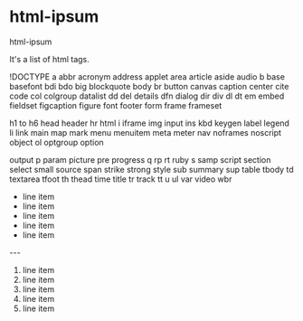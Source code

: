 # html-ipsum
html-ipsum


It's a list of html tags.

!DOCTYPE a abbr acronym address applet area article aside audio b base basefont bdi bdo big blockquote body br button canvas caption center cite code col colgroup datalist dd del details dfn dialog dir div dl dt em embed fieldset figcaption figure font footer form frame frameset 

h1 to h6 head header hr html i iframe img input ins kbd keygen label legend li link main map mark menu menuitem meta meter nav noframes noscript object ol optgroup option 

output p param picture pre progress q rp rt ruby s samp script section select small source span strike strong style sub summary sup table tbody td textarea tfoot th thead time title tr track tt u ul var video wbr

<ul>
  <li>line item</li>
  <li>line item</li>
  <li>line item</li>
  <li>line item</li>
  <li>line item</li>
</ul>
---

<ol>
  <li>line item</li>
  <li>line item</li>
  <li>line item</li>
  <li>line item</li>
  <li>line item</li>
</ol>
